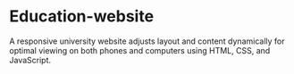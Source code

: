 # Education-website
A responsive university website adjusts layout and content dynamically for optimal viewing on both phones and computers using HTML, CSS, and JavaScript.
